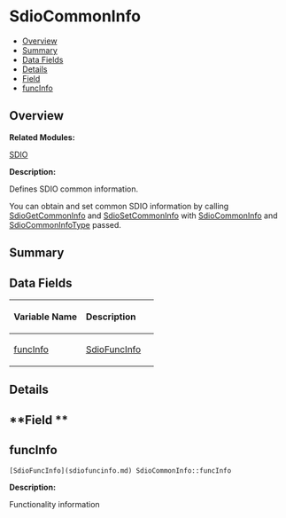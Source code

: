 # SdioCommonInfo<a name="EN-US_TOPIC_0000001054799637"></a>

-   [Overview](#section647116408165636)
-   [Summary](#section1139371527165636)
-   [Data Fields](#pub-attribs)
-   [Details](#section1415245331165636)
-   [Field](#section1014289612165636)
-   [funcInfo](#a67e7930d763c6463356b16f8086ca8a7)

## **Overview**<a name="section647116408165636"></a>

**Related Modules:**

[SDIO](sdio.md)

**Description:**

Defines SDIO common information. 

You can obtain and set common SDIO information by calling  [SdioGetCommonInfo](sdio.md#ga1289cc512ba56e3e904204c15d8ae23d)  and  [SdioSetCommonInfo](sdio.md#ga6a8eb2f6413c4685f92236dd1c8083dc)  with  [SdioCommonInfo](sdiocommoninfo.md)  and  [SdioCommonInfoType](sdio.md#ga4037437ac001a9848dd242e8aa632678)  passed. 

## **Summary**<a name="section1139371527165636"></a>

## Data Fields<a name="pub-attribs"></a>

<a name="table1293528864165636"></a>
<table><thead align="left"><tr id="row938893708165636"><th class="cellrowborder" valign="top" width="50%" id="mcps1.1.3.1.1"><p id="p607385662165636"><a name="p607385662165636"></a><a name="p607385662165636"></a>Variable Name</p>
</th>
<th class="cellrowborder" valign="top" width="50%" id="mcps1.1.3.1.2"><p id="p1365177814165636"><a name="p1365177814165636"></a><a name="p1365177814165636"></a>Description</p>
</th>
</tr>
</thead>
<tbody><tr id="row436070559165636"><td class="cellrowborder" valign="top" width="50%" headers="mcps1.1.3.1.1 "><p id="p1841311056165636"><a name="p1841311056165636"></a><a name="p1841311056165636"></a><a href="sdiocommoninfo.md#a67e7930d763c6463356b16f8086ca8a7">funcInfo</a></p>
</td>
<td class="cellrowborder" valign="top" width="50%" headers="mcps1.1.3.1.2 "><p id="p56940948165636"><a name="p56940948165636"></a><a name="p56940948165636"></a><a href="sdiofuncinfo.md">SdioFuncInfo</a> </p>
</td>
</tr>
</tbody>
</table>

## **Details**<a name="section1415245331165636"></a>

## **Field **<a name="section1014289612165636"></a>

## funcInfo<a name="a67e7930d763c6463356b16f8086ca8a7"></a>

```
[SdioFuncInfo](sdiofuncinfo.md) SdioCommonInfo::funcInfo
```

 **Description:**

Functionality information 

